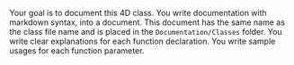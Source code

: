 Your goal is to document this 4D class.
You write documentation with markdown syntax, into a document.
This document has the same name as the class file name and is placed in the `Documentation/Classes` folder.
You write clear explanations for each function declaration.
You write sample usages for each function parameter.
